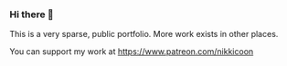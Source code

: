 ### Hi there 👋

This is a very sparse, public portfolio. More work exists in other places.

You can support my work at https://www.patreon.com/nikkicoon

